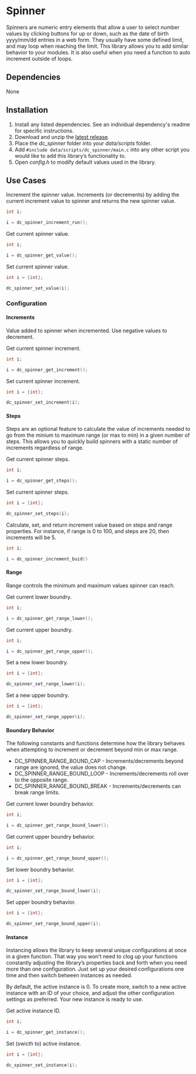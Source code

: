 # Spinner
Spinners are numeric entry elements that allow a user to select number values by clicking buttons for up or down, such as the date of birth yyyy/mm/dd entries in a web form. They usually have some defined limit, and may loop when reaching the limit. This library allows you to add similar behavior to your modules. It is also useful when you need a function to auto increment outside of loops.

## Dependencies

None

## Installation

1. Install any listed dependencies. See an individual dependency's readme for specific instructions.
1. Download and unzip the [latest release](../../releases).
1. Place the *dc_spinner* folder into your *data/scripts* folder.
1. Add ```#include data/scripts/dc_spinner/main.c``` into any other script you would like to add this library’s functionality to.
1. Open *config.h* to modify default values used in the library.

## Use Cases

Increment the spinner value. Increments (or decrements) by adding the current increment value to spinner and returns the new spinner value.
```c
int i;

i = dc_spinner_increment_run();
```

Get current spinner value.
```c
int i;

i = dc_spinner_get_value();
```

Set current spinner value.
```c
int i = {int};

dc_spinner_set_value(i);
```

### Configuration

#### Increments

Value added to spinner when incremented. Use negative values to decrement.

Get current spinner increment.
```c
int i;

i = dc_spinner_get_increment();
```

Set current spinner increment.
```c
int i = {int};

dc_spinner_set_increment(i);
```

#### Steps

Steps are an optional feature to calculate the value of increments needed to go from the minium to maximum range (or max to min) in a given number of steps. This allows you to quickly build spinners with a static number of increments regardless of range.

Get current spinner steps.
```c
int i;

i = dc_spinner_get_steps();
```

Set current spinner steps.
```c
int i = {int};

dc_spinner_set_steps(i);
``` 

Calculate, set, and return increment value based on steps and range properties. For instance, if range is 0 to 100, and steps are 20, then increments will be 5.

```c
int i;

i = dc_spinner_increment_buid()
```

#### Range

Range controls the minimum and maximum values spinner can reach.

Get current lower boundry.
```c
int i;

i = dc_spinner_get_range_lower();
```

Get current upper boundry.
```c
int i;

i = dc_spinner_get_range_upper();
```

Set a new lower boundry.
```c
int i = {int};

dc_spinner_set_range_lower(i);
```

Set a new upper boundry.
```c
int i = {int};

dc_spinner_set_range_upper(i);
```

#### Boundary Behavior

The following constants and functions determine how the library behaves when attempting to increment or decrement beyond min or max range.

* DC_SPINNER_RANGE_BOUND_CAP - Increments/decrements beyond range are ignored, the value does not change.
* DC_SPINNER_RANGE_BOUND_LOOP - Increments/decrements roll over to the opposite range.
* DC_SPINNER_RANGE_BOUND_BREAK - Increments/decrements can break range limits.

Get current lower boundry behavior.
```c
int i;

i = dc_spinner_get_range_bound_lower();
```

Get current upper boundry behavior.
```c
int i;

i = dc_spinner_get_range_bound_upper();
```

Set lower boundry behavior.
```c
int i = {int};

dc_spinner_set_range_bound_lower(i);
```

Set upper boundry behavior.
```c
int i = {int};

dc_spinner_set_range_bound_upper(i);
```

#### Instance

Instancing allows the library to keep several unique configurations at once in a given function. That way you won't need to clog up your functions constantly adjusting the library’s properties back and forth when you need more than one configuration. Just set up your desired configurations one time and then switch between instances as needed.

By default, the active instance is 0. To create more, switch to a new active instance with an ID of your choice, and adjust the other configuration settings as preferred. Your new instance is ready to use. 

Get active instance ID.
```c
int i;

i = dc_spinner_get_instance();
```

Set (swicth to) active instance.
```c
int i = {int};

dc_spinner_set_instance(i);
```
